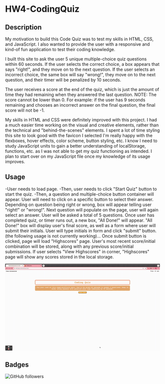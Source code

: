 # HW4-CodingQuiz

## Description

My motivation to build this Code Quiz was to test my skills in HTML, CSS, and JavaScript. I also wanted to provide the user with a responsive and kind-of fun application to test their coding knowledge.

I built this site to ask the user 5 unique multiple-choice quiz questions within 60 seconds. If the user selects the correct choice, a box appears that says "right!", and they move on to the next question. If the user selects an incorrect choice, the same box will say "wrong!", they move on to the next question, and their timer will be penalized by 10 seconds.

The user receives a score at the end of the quiz, which is just the amount of time they had remaining when they answered the last question.
NOTE: The score cannot be lower than 0. For example: if the user has 9 seconds remaining and chooses an incorrect answer on the final question, the final score will not be -1. 

My skills in HTML and CSS were definitely improved with this project. I had a much easier time working on the visual and creative elements, rather than the technical and "behind-the-scenes" elements. I spent a lot of time styling this site to look good with the favicon I selected
I'm really happy with the flexboxes, hover effects, color scheme, button styling, etc. I know I need to study JavaScript units to gain a better understanding of localStorage, functions, etc. as I was not able to get my quiz functioning as intended. I plan to start over on my JavaScript file once my knowledge of its usage improves.


## Usage  

-User needs to load page.
-Then, user needs to click "Start Quiz" button to start the quiz.
-Then, a question and multiple-choice button container will appear. User will need to click on a specific button to select their answer. Depending on question being right or wrong, box will appear telling user "right!" or "wrong!". Next question will populate on the page, user will again select an answer. User will be asked a total of 5 questions. Once user has completed quiz, or timer runs out, a new box, "All Done!" will appear. "All Done!" box will display user's final score, as well as a form where user will submit their initials. User will type initials in form and click "submit" button. (the following usage is not currently working)... Once submit button is clicked, page will load "Highscores" page. User's most recent score/initial combination will be stored, along with any previous score/initial submissions. If user selects "View Highscores" in corner, "Highscores" page will show any scores stored in the local storage.

![gif of coding quiz in action](https://github.com/sabhanson/HW4-codeQuiz/blob/main/assets/CodingQuiz.gif)

## Badges

![GitHub followers](https://img.shields.io/github/followers/sabhanson?style=social)
